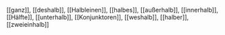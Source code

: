 [[ganz]], [[deshalb]], [[Halbleinen]], [[halbes]], [[außerhalb]], [[innerhalb]], [[Hälfte]], [[unterhalb]], [[Konjunktoren]], [[weshalb]], [[halber]], [[zweieinhalb]]